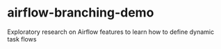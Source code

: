# airflow-branching-demo
Exploratory research on Airflow features to learn how to define dynamic task flows
